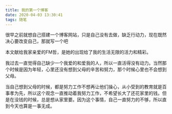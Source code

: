 ```yaml
---
title: 我的第一个博客
date: 2020-04-03 13:30:41
tags: 随笔
---
```

很早之前就想自己搭建一个博客网站，只是自己没有去做，缺乏行动力，现在既然决心要改变自己，那就写一个吧

本文献给我家亲爱的FM哲，是她的出现给了我的生活无限的活力和精彩。

我过去一直觉得自己缺少一个我爱的和爱我的人，所以一直活得没有动力。当然那个时候是因为年轻，心里还没有想到父母的辛苦和努力，那个时候心里也不会想到父母。

当自己想到父母的时候，都是努力工作不想再让他们操心，从小受到的教育就是百事孝为先，所以这个观念一直推动着我努力工作，不希望长大了还花家里的钱。但是在没钱的时候，总是想从家里要。因为这个事情，自己一直努力的不够，所以直到今天也算是一事无成。



